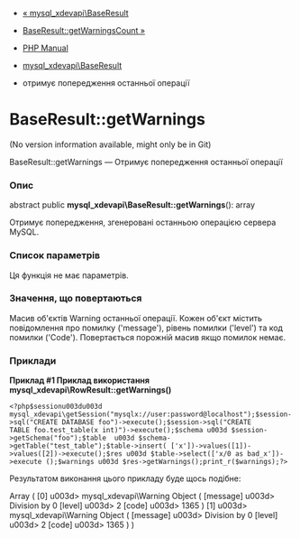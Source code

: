 - [« mysql_xdevapi\BaseResult](class.mysql-xdevapi-baseresult.md)
- [BaseResult::getWarningsCount
»](mysql-xdevapi-baseresult.getwarningscount.md)

- [PHP Manual](index.md)
- [mysql_xdevapi\BaseResult](class.mysql-xdevapi-baseresult.md)
- отримує попередження останньої операції

# BaseResult::getWarnings

(No version information available, might only be in Git)

BaseResult::getWarnings — Отримує попередження останньої операції

### Опис

abstract public **mysql_xdevapi\BaseResult::getWarnings**(): array

Отримує попередження, згенеровані останньою операцією сервера
MySQL.

### Список параметрів

Ця функція не має параметрів.

### Значення, що повертаються

Масив об'єктів Warning останньої операції. Кожен об'єкт містить
повідомлення про помилку ('message'), рівень помилки ('level') та код помилки
('Code'). Повертається порожній масив якщо помилок немає.

### Приклади

**Приклад #1 Приклад використання
**mysql_xdevapi\RowResult::getWarnings()****

` <?php$sessionu003du003d mysql_xdevapi\getSession("mysqlx://user:password@localhost");$session->sql("CREATE DATABASE foo")->execute();$session->sql("CREATE TABLE foo.test_table(x int)")->execute();$schema u003d $session->getSchema("foo");$table  u003d $schema->getTable("test_table");$table->insert( ['x'])->values([1])->values([2])->execute();$res u003d $table->select(['x/0 as bad_x'])->execute ();$warnings u003d $res->getWarnings();print_r($warnings);?> `

Результатом виконання цього прикладу буде щось подібне:

Array
(
[0] u003d> mysql_xdevapi\Warning Object
(
[message] u003d> Division by 0
[level] u003d> 2
[code] u003d> 1365
)
[1] u003d> mysql_xdevapi\Warning Object
(
[message] u003d> Division by 0
[level] u003d> 2
[code] u003d> 1365
)
)
